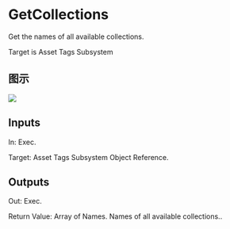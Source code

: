 # GetCollections

Get the names of all available collections.

Target is Asset Tags Subsystem

## 图示

![]($-20221218-18013596.png)

## Inputs

In: Exec.

Target: Asset Tags Subsystem Object Reference.  

## Outputs

Out: Exec.

Return Value: Array of Names. Names of all available collections..

